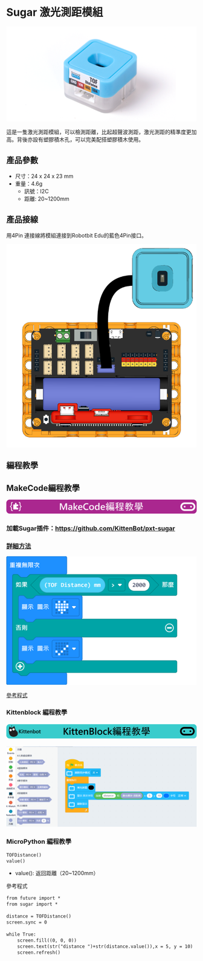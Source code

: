 # Sugar 激光測距模組

![](./images/tof1.png)

這是一隻激光測距模組，可以檢測距離，比起超聲波測距，激光測距的精準度更加高。背後亦設有塑膠積木孔，可以完美配搭塑膠積木使用。

## 產品參數

- 尺寸：24 x 24 x 23 mm
- 重量：4.6g
    - 訊號：I2C
    - 距離: 20~1200mm


## 產品接線

用4Pin 連接線將模組連接到Robotbit Edu的藍色4Pin接口。

![](./images/tof_wire.png)

## 編程教學

## MakeCode編程教學

![](../PWmodules/images/mcbanner.png)

### 加載Sugar插件：https://github.com/KittenBot/pxt-sugar

### [詳細方法](../../Makecode/powerBrickMC)

![](./images/tof_mc_code.png)

[參考程式](https://makecode.microbit.org/_M6e6P78YACV5)

### Kittenblock 編程教學

![](../PWmodules/images/kbbanner.png)

![](./images/tof3.png)

### MicroPython 編程教學
  
    TOFDistance()
    value()

- value(): 返回距離（20~1200mm）

參考程式

    from future import *
    from sugar import *
    
    distance = TOFDistance()
    screen.sync = 0
    
    while True:
        screen.fill((0, 0, 0))
        screen.text(str("distance ")+str(distance.value()),x = 5, y = 10)
        screen.refresh()